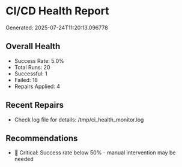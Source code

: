 # CI/CD Health Report

Generated: 2025-07-24T11:20:13.096778

## Overall Health
- Success Rate: 5.0%
- Total Runs: 20
- Successful: 1
- Failed: 18
- Repairs Applied: 4

## Recent Repairs
- Check log file for details: /tmp/ci_health_monitor.log

## Recommendations
- 🚨 Critical: Success rate below 50% - manual intervention may be needed
